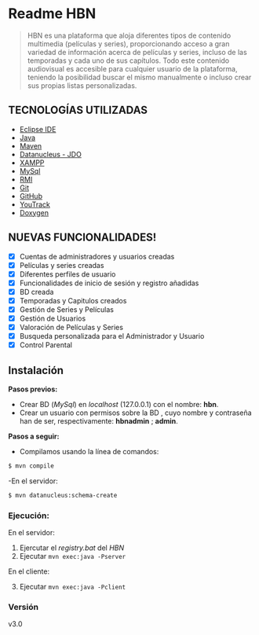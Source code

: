 Readme HBN
======================

> HBN es una plataforma que aloja diferentes tipos de contenido multimedia (películas y series), proporcionando acceso a gran variedad de información acerca de películas y series, incluso de las temporadas y cada uno de sus capítulos. Todo este contenido audiovisual es accesible para cualquier usuario de la plataforma, teniendo la posibilidad buscar el mismo manualmente o incluso crear sus propias listas personalizadas.

## TECNOLOGÍAS UTILIZADAS

* [Eclipse IDE]
 * [ Java ]
 * [Maven]
 * [Datanucleus - JDO]
 * [XAMPP]
 * [MySql]
 * [RMI]
 * [Git]
 * [GitHub]
 * [YouTrack]
 * [Doxygen]

## NUEVAS FUNCIONALIDADES!

 - [x] Cuentas de administradores y usuarios creadas
 - [x] Películas y series creadas
 - [x] Diferentes perfiles de usuario
 - [x] Funcionalidades de inicio de sesión y registro añadidas
 - [X] BD creada
 - [x] Temporadas y Capitulos creados
 - [x] Gestión de Series y Películas
 - [x] Gestión de Usuarios
 - [x] Valoración de Películas y Series
 - [x] Busqueda personalizada para el Administrador y Usuario
 - [x] Control Parental

## Instalación
**Pasos previos:**

* Crear BD (_MySql_) en _localhost_ (127.0.0.1) con el nombre: **hbn**.
* Crear un usuario con permisos sobre la BD , cuyo nombre y contraseña han de ser, respectivamente: **hbnadmin** ; **admin**.

**Pasos a seguir:**



  - Compilamos usando la línea de comandos:
 
 ```sh
$ mvn compile
```

-En el servidor:
  
 ```sh
$ mvn datanucleus:schema-create 
```

### Ejecución:

En el servidor:

1. Ejercutar el *registry.bat* del *HBN*
2. Ejecutar ```mvn exec:java -Pserver```

En el cliente:

3. Ejecutar ```mvn exec:java -Pclient```
  
### Versión
v3.0

   [Eclipse IDE]: <https://www.eclipse.org/ide/>
   [Java]: <https://www.oracle.com/technetwork/java/javase/downloads/jdk11-downloads-5066655.html> 
   [Maven]: <https://maven.apache.org/>
   [Datanucleus - JDO]: <http://www.datanucleus.org/products/accessplatform/jdo/getting_started.html>
   [XAMPP]: <https://www.apachefriends.org/es/index.html>
   [MySql]: <https://www.mysql.com/>
   [RMI]: <https://es.wikipedia.org/wiki/Java_Remote_Method_Invocation>
   [Git]: <https://git-scm.com/>
   [GitHub]: <https://github.com/>
   [YouTrack]: <https://www.jetbrains.com/youtrack/>
   [Doxygen]: <http://www.doxygen.nl/>